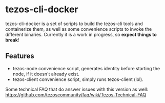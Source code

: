 # tezos-cli-docker



tezos-cli-docker is a set of scripts to build the tezos-cli tools and containerize them, as well as some convenience scripts to invoke the different binaries. Currently it is a work in progress, so __expect things to break__!

## Features

  - tezos-node convenience script, generates identity before starting the node, if it doesn't already exist.
  - tezos-client convenience script, simply runs tezos-client (lol). 




Some technical FAQ that do answer issues with this version as well:
https://github.com/tezoscommunity/faq/wiki/Tezos-Technical-FAQ
